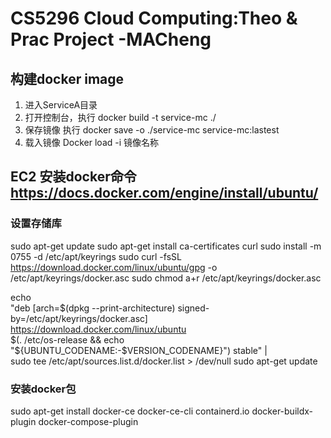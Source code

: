 # CS5296 Cloud Computing:Theo & Prac Project -MACheng
## 构建docker image
1. 进入ServiceA目录
2. 打开控制台，执行 docker build -t service-mc ./
3. 保存镜像 执行 docker save -o ./service-mc service-mc:lastest
4. 载入镜像 Docker load -i 镜像名称

## EC2 安装docker命令 https://docs.docker.com/engine/install/ubuntu/
### 设置存储库
sudo apt-get update
sudo apt-get install ca-certificates curl
sudo install -m 0755 -d /etc/apt/keyrings
sudo curl -fsSL https://download.docker.com/linux/ubuntu/gpg -o /etc/apt/keyrings/docker.asc
sudo chmod a+r /etc/apt/keyrings/docker.asc

echo \
  "deb [arch=$(dpkg --print-architecture) signed-by=/etc/apt/keyrings/docker.asc] https://download.docker.com/linux/ubuntu \
  $(. /etc/os-release && echo "${UBUNTU_CODENAME:-$VERSION_CODENAME}") stable" | \
  sudo tee /etc/apt/sources.list.d/docker.list > /dev/null
sudo apt-get update

### 安装docker包
sudo apt-get install docker-ce docker-ce-cli containerd.io docker-buildx-plugin docker-compose-plugin
